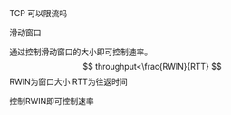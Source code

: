TCP 可以限流吗

滑动窗口

通过控制滑动窗口的大小即可控制速率。
$$
throughput<\frac{RWIN}{RTT}
$$
RWIN为窗口大小 RTT为往返时间

控制RWIN即可控制速率